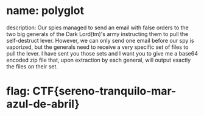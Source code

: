 # name: polyglot
description: Our spies managed to send an email with false orders to the two big generals of the Dark Lord(tm)'s army instructing them to pull the self-destruct lever. However, we can only send one email before our spy is vaporized, but the generals need to receive a very specific set of files to pull the lever. I have sent you those sets and I want you to give me a base64 encoded zip file that, upon extraction by each general, will output exactly the files on their set.

 
# flag: CTF{sereno-tranquilo-mar-azul-de-abril}